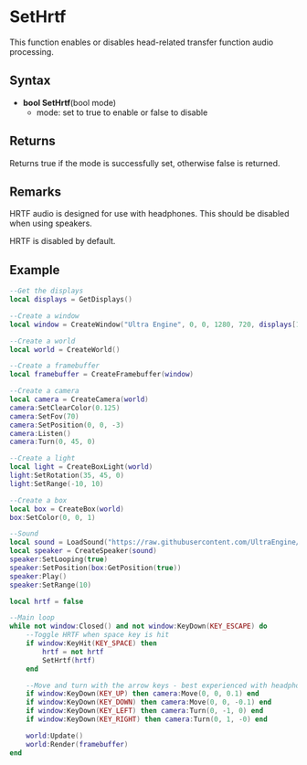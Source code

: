 # SetHrtf

This function enables or disables head-related transfer function audio processing.

## Syntax

- **bool SetHrtf**(bool mode)
  - mode: set to true to enable or false to disable

## Returns

Returns true if the mode is successfully set, otherwise false is returned.

## Remarks

HRTF audio is designed for use with headphones. This should be disabled when using speakers.

HRTF is disabled by default.

## Example

```lua
--Get the displays
local displays = GetDisplays()

--Create a window
local window = CreateWindow("Ultra Engine", 0, 0, 1280, 720, displays[1], WINDOW_CENTER + WINDOW_TITLEBAR)

--Create a world
local world = CreateWorld()

--Create a framebuffer
local framebuffer = CreateFramebuffer(window)

--Create a camera
local camera = CreateCamera(world)
camera:SetClearColor(0.125)
camera:SetFov(70)
camera:SetPosition(0, 0, -3)
camera:Listen()
camera:Turn(0, 45, 0)

--Create a light
local light = CreateBoxLight(world)
light:SetRotation(35, 45, 0)
light:SetRange(-10, 10)

--Create a box
local box = CreateBox(world)
box:SetColor(0, 0, 1)

--Sound
local sound = LoadSound("https://raw.githubusercontent.com/UltraEngine/Documentation/master/Assets/Sound/notification.wav")
local speaker = CreateSpeaker(sound)
speaker:SetLooping(true)
speaker:SetPosition(box:GetPosition(true))
speaker:Play()
speaker:SetRange(10)

local hrtf = false

--Main loop
while not window:Closed() and not window:KeyDown(KEY_ESCAPE) do
    --Toggle HRTF when space key is hit
    if window:KeyHit(KEY_SPACE) then
        hrtf = not hrtf
        SetHrtf(hrtf)
    end

    --Move and turn with the arrow keys - best experienced with headphones
    if window:KeyDown(KEY_UP) then camera:Move(0, 0, 0.1) end
    if window:KeyDown(KEY_DOWN) then camera:Move(0, 0, -0.1) end
    if window:KeyDown(KEY_LEFT) then camera:Turn(0, -1, 0) end
    if window:KeyDown(KEY_RIGHT) then camera:Turn(0, 1, -0) end

    world:Update()
    world:Render(framebuffer)
end
```
